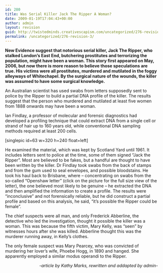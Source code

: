 ```yaml
---
id: 280
title: Was Serial Killer Jack The Ripper A Woman?
date: 2009-01-19T17:04:43+00:00
author: admin
layout: revision
guid: http://twistedminds.creativescapism.com/uncategorized/276-revision-3/
permalink: /uncategorized/276-revision-3/
---
```

<p class="dropcap-first">
  <strong>New Evidence suggest that notorious serial killer, Jack The Ripper, who stalked London&#8217;s East End, butchering prostitutes and terrorizing the population, might have been a woman. This story first appeared on May, 2006, but now there is more reason to believe those speculations are true. His victims were all prostitutes, murdered and mutilated in the foggy alleyways of Whitechapel. By the surgical nature of the wounds, the killer was assumed to have some surgical knowledge.</strong>
</p>

An Australian scientist has used swabs from letters supposedly sent to police by the Ripper to build a partial DNA profile of the killer. The results suggest that the person who murdered and mutilated at least five women from 1888 onwards may have been a woman.

Ian Findlay, a professor of molecular and forensic diagnostics had developed a profiling technique that could extract DNA from a single cell or strand of hair up to 160 years old, while conventional DNA sampling methods required at least 200 cells.

[singlepic id=63 w=320 h=240 float=left]

He examined the material, which was kept by Scotland Yard until 1961. It includes letters sent to police at the time, some of them signed &#8220;Jack the Ripper&#8221;. Most are believed to be fakes, but a handful are thought to have been written by the killer. Dr Findlay took swabs from the back of stamps and from the gum used to seal envelopes, and possible bloodstains. He took his haul back to Brisbane, where &#8211; concentrating on swabs from the so-called &#8220;Openshaw letter&#8221; (click on the picture for the full size view of the letter), the one believed most likely to be genuine &#8211; he extracted the DNA and then amplified the information to create a profile. The results were &#8220;inconclusive&#8221; and not forensically reliable, but he did construct a partial profile and based on this analysis, he said, &#8220;it&#8217;s possible the Ripper could be female&#8221;.

The chief suspects were all man, and only Frederick Abberline, the detective who led the investigation, thought it possible the killer was a woman. This was because the fifth victim, Mary Kelly, was &#8220;seen&#8221; by witnesses hours after she was killed. Abberline thought this was the murderer running away, in Kelly&#8217;s clothes.

The only female suspect was Mary Pearcey, who was convicted of murdering her lover&#8217;s wife, Phoebe Hogg, in 1890 and hanged. She apparently employed a similar modus operandi to the Ripper.

<p style="text-align: right;">
  <em>-article by Kathy Marks, rewritten and addapted by admin-</em>
</p>